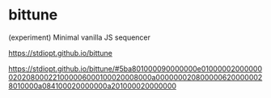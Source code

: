 # bittune

(experiment) Minimal vanilla JS sequencer

https://stdiopt.github.io/bittune

https://stdiopt.github.io/bittune/#5ba801000090000000e01000002000000020208000221000006000100020008000a0000000208000006200000028010000a084100020000000a201000020000000
